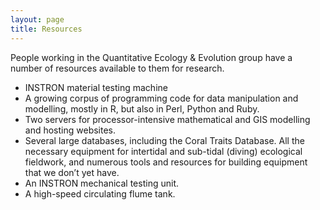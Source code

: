 ```yaml
---
layout: page
title: Resources
---
```


<p class="message">
  People working in the Quantitative Ecology & Evolution group have a number of resources available to them for research.
</p>

* INSTRON material testing machine
* A growing corpus of programming code for data manipulation and modelling, mostly in R, but also in Perl, Python and Ruby.
* Two servers for processor-intensive mathematical and GIS modelling and hosting websites.
* Several large databases, including the Coral Traits Database.
All the necessary equipment for intertidal and sub-tidal (diving) ecological fieldwork, and numerous tools and resources for building equipment that we don’t yet have.
* An INSTRON mechanical testing unit.
* A high-speed circulating flume tank.
